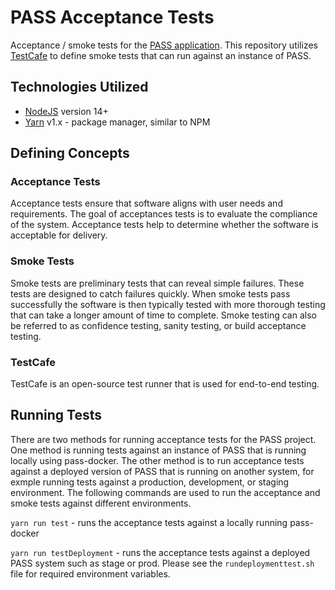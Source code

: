 # PASS Acceptance Tests 
Acceptance / smoke tests for the [PASS application](https://github.com/eclipse-pass). 
This repository utilizes [TestCafe](https://testcafe.io/) to define smoke tests that can run against an instance of PASS.

## Technologies Utilized
* [NodeJS](https://nodejs.org/en/) version 14+
* [Yarn](https://yarnpkg.com/) v1.x - package manager, similar to NPM

## Defining Concepts 

### Acceptance Tests 
Acceptance tests ensure that software aligns with user needs and requirements. The goal of acceptances tests is to evaluate the compliance of the system. Acceptance tests help to determine whether the software is acceptable for delivery.

### Smoke Tests 
Smoke tests are preliminary tests that can reveal simple failures. These tests are designed to catch failures quickly. When smoke tests pass successfully the software is then typically tested with more thorough testing that can take a longer amount of time to complete. Smoke testing can also be referred to as confidence testing, sanity testing, or build acceptance testing.  

### TestCafe
TestCafe is an open-source test runner that is used for end-to-end testing. 

## Running Tests
There are two methods for running acceptance tests for the PASS project. One method is running tests against an instance of PASS that is running locally using pass-docker. The other method is to run acceptance tests against a deployed version of PASS that is running on another system, for exmple running tests against a production, development, or staging environment. The following commands are used to run the acceptance and smoke tests against different environments. 

`yarn run test` - runs the acceptance tests against a locally running pass-docker

`yarn run testDeployment` - runs the acceptance tests against a deployed PASS system such as stage or prod.  Please see the `rundeploymenttest.sh` file for required environment variables.
